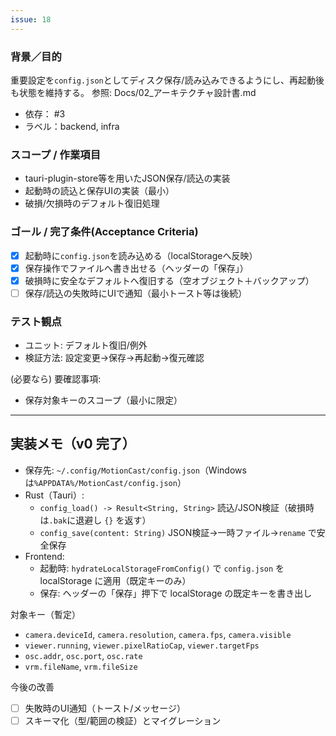 ```yaml
---
issue: 18
---
```

### 背景／目的
重要設定を`config.json`としてディスク保存/読み込みできるようにし、再起動後も状態を維持する。
参照: Docs/02_アーキテクチャ設計書.md

- 依存： #3
- ラベル：backend, infra

### スコープ / 作業項目
- tauri-plugin-store等を用いたJSON保存/読込の実装
- 起動時の読込と保存UIの実装（最小）
- 破損/欠損時のデフォルト復旧処理

### ゴール / 完了条件(Acceptance Criteria)
- [x] 起動時に`config.json`を読み込める（localStorageへ反映）
- [x] 保存操作でファイルへ書き出せる（ヘッダーの「保存」）
- [x] 破損時に安全なデフォルトへ復旧する（空オブジェクト＋バックアップ）
- [ ] 保存/読込の失敗時にUIで通知（最小トースト等は後続）

### テスト観点
- ユニット: デフォルト復旧/例外
- 検証方法: 設定変更→保存→再起動→復元確認

(必要なら) 要確認事項:
- 保存対象キーのスコープ（最小に限定）

---

## 実装メモ（v0 完了）

- 保存先: `~/.config/MotionCast/config.json`（Windowsは`%APPDATA%/MotionCast/config.json`）
- Rust（Tauri）:
  - `config_load() -> Result<String, String>` 読込/JSON検証（破損時は`.bak`に退避し `{}` を返す）
  - `config_save(content: String)` JSON検証→一時ファイル→`rename` で安全保存
- Frontend:
  - 起動時: `hydrateLocalStorageFromConfig()` で `config.json` を localStorage に適用（既定キーのみ）
  - 保存: ヘッダーの「保存」押下で localStorage の既定キーを書き出し

対象キー（暫定）
- `camera.deviceId`, `camera.resolution`, `camera.fps`, `camera.visible`
- `viewer.running`, `viewer.pixelRatioCap`, `viewer.targetFps`
- `osc.addr`, `osc.port`, `osc.rate`
- `vrm.fileName`, `vrm.fileSize`

今後の改善
- [ ] 失敗時のUI通知（トースト/メッセージ）
- [ ] スキーマ化（型/範囲の検証）とマイグレーション
